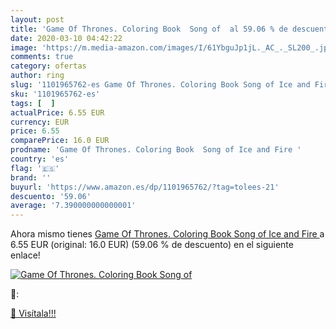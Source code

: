 ```yaml
---
layout: post
title: 'Game Of Thrones. Coloring Book  Song of  al 59.06 % de descuento'
date: 2020-03-10 04:42:22
image: 'https://m.media-amazon.com/images/I/61YbguJp1jL._AC_._SL200_.jpg'
comments: true
category: ofertas
author: ring
slug: '1101965762-es Game Of Thrones. Coloring Book Song of Ice and Fire'
sku: '1101965762-es'
tags: [  ]
actualPrice: 6.55 EUR
currency: EUR
price: 6.55
comparePrice: 16.0 EUR
prodname: 'Game Of Thrones. Coloring Book  Song of Ice and Fire '
country: 'es'
flag: '🇪🇸'
brand: ''
buyurl: 'https://www.amazon.es/dp/1101965762/?tag=tolees-21'
descuento: '59.06'
average: '7.390000000000001'
---
```


Ahora mismo tienes [Game Of Thrones. Coloring Book  Song of Ice and Fire ](https://www.amazon.es/dp/1101965762/?tag=tolees-21) a 6.55 EUR (original: 16.0 EUR) (59.06 %  de descuento) en el siguiente enlace!

[![Game Of Thrones. Coloring Book  Song of ](https://m.media-amazon.com/images/I/61YbguJp1jL._AC_._SL200_.jpg)](https://www.amazon.es/dp/1101965762/?tag=tolees-21)

🔎:


[🛒 Visítala!!!](https://www.amazon.es/dp/1101965762/?tag=tolees-21)
